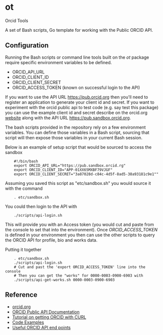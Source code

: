 
# ot

  Orcid Tools

A set of Bash scripts, Go template for working with the Public ORCID API.

## Configuration

Running the Bash scripts or command line tools built on the _ot_ package require specific environment variables to be defined.

+ ORCID_API_URL
+ ORCID_CLIENT_ID
+ ORCID_CLIENT_SECRET
+ ORCID_ACCESS_TOKEN (known on successful login to the API)


If you want to use the API URL https://pub.orcid.org then you'll need to register an application
to generate your client id and secret.  If you want to experiment with the orcid public api to
test code (e.g. say test this package) you can use the example client id and secret describe on the
orcid.org [website](http://members.orcid.org/api/tutorial-retrieve-data-public-api-curl-12-and-earlier)
along with the API URL https://pub.sandbox.orcid.org.

The bash scripts provided in the repository rely on a few environment variables.
You can define those variables in a Bash script, sourcing that script will then
expose those variables in your current Bash session.

Below is an example of setup script that would be sourced to access the sandbox 

```shell
    #!/bin/bash
    export ORCID_API_URL="https://pub.sandbox.orcid.rg"
    export ORCID_CLIENT_ID="APP-01XX65MXBF79VJGF"
    export ORCID_CLIENT_SECRET="3a87028d-c84c-4d5f-8ad5-38a93181c9e1""
```

Assuming you saved this script as "etc/sandbox.sh" you would source it with the command

```shell
    . etc/sandbox.sh
```

You could then login to the API with

```shell
    ./scripts/api-login.sh
```

This will provide you with an Access token (you would cut and paste from the console to set that
into the environment). Once *ORCID_ACCESS_TOKEN* is defined in your environment you then can use
the other scripts to query the ORCID API for profile, bio and works data.

Putting it together

```shell
    . etc/sandbox.sh
    ./scripts/api-login.sh
    # Cut and past the 'export ORCID_ACCESS_TOKEN' line into the console
    # Then you can get the "works" for 0000-0003-0900-6903 with
    ./scripts/api-get-works.sh 0000-0003-0900-6903
```

## Reference

+ [orcid.org](http://orcid.org)
+ [ORCID Public API Documentation](http://members.orcid.org/api/introduction-orcid-public-api)
+ [Tutorial on getting ORCID with CURL](http://members.orcid.org/api/tutorial-retrieve-orcid-id-curl-v12-and-earlier)
+ [Code Examples](http://members.orcid.org/api/code-examples)
+ [Useful ORCID API end points](http://members.orcid.org/api/tutorial-searching-api-12-and-earlier)

